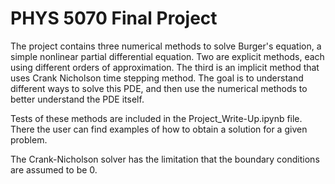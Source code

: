 # PHYS 5070 Final Project

The project contains three numerical methods to solve Burger's equation, a simple nonlinear partial differential equation. Two are explicit methods, each using different orders of approximation. The third is an implicit method that uses Crank Nicholson time stepping method. The goal is to understand different ways to solve this PDE, and then use the numerical methods to better understand the PDE itself. 

Tests of these methods are included in the Project_Write-Up.ipynb file. There the user can find examples of how to obtain a solution for a given problem. 

The Crank-Nicholson solver has the limitation that the boundary conditions are assumed to be 0.
